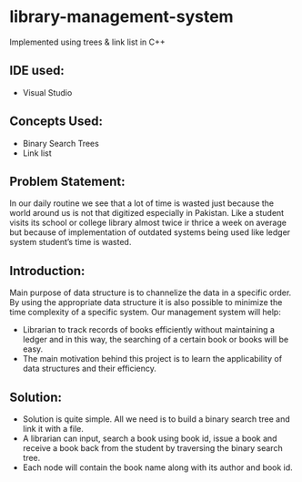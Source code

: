 # library-management-system
Implemented using trees &amp; link list in C++

## IDE used:
- Visual Studio

## Concepts Used:
-	Binary Search Trees
-	Link list

## Problem Statement:
In our daily routine we see that a lot of time is wasted just because the world around us is not that digitized especially in Pakistan. Like a student visits its school or college library almost twice ir thrice a week on average but because of implementation of outdated systems being used like ledger system student’s time is wasted. 

## Introduction:
Main purpose of data structure is to channelize the data in a specific order. By using the appropriate data structure it is also possible to minimize the time complexity of a specific system. Our management system will help: 
-	Librarian to track records of books efficiently without maintaining a ledger and in this way, the searching of a certain book or books will be easy.
-	The main motivation behind this project is to learn the applicability of data structures and their efficiency.

## Solution:
-	Solution is quite simple. All we need is to build a binary search tree and link it with a file.
- A librarian can input, search a book using book id, issue a book and receive a book back from the student by traversing the binary search tree.
- Each node will contain the book name along with its author and book id.

